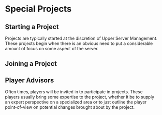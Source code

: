 # Special Projects

## Starting a Project
Projects are typically started at the discretion of Upper Server Management. These projects begin when there is an obvious need to put a considerable amount of focus on some aspect of the server.

## Joining a Project
## Player Advisors
Often times, players will be invited in to participate in projects. These players usually bring some expertise to the project, whether it be to supply an expert perspective on a specialized area or to just outline the player point-of-view on potential changes brought about by the project.